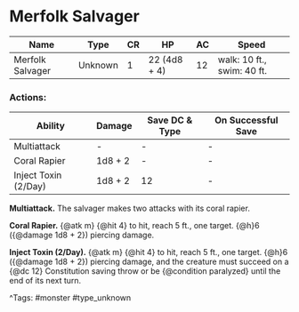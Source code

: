 # Merfolk Salvager

| Name | Type | CR | HP | AC | Speed |
|------|------|----|----|----|-------|
| Merfolk Salvager | Unknown | 1 | 22 (4d8 + 4) | 12 | walk: 10 ft., swim: 40 ft. |

### Actions:

| Ability | Damage | Save DC & Type | On Successful Save |
|---------|--------|----------------|--------------------|
| Multiattack | - | - | - |
| Coral Rapier | 1d8 + 2 | - | - |
| Inject Toxin (2/Day) | 1d8 + 2 | 12 | - |


**Multiattack.** The salvager makes two attacks with its coral rapier.

**Coral Rapier.** {@atk m} {@hit 4} to hit, reach 5 ft., one target. {@h}6 ({@damage 1d8 + 2}) piercing damage.

**Inject Toxin (2/Day).** {@atk m} {@hit 4} to hit, reach 5 ft., one target. {@h}6 ({@damage 1d8 + 2}) piercing damage, and the creature must succeed on a {@dc 12} Constitution saving throw or be {@condition paralyzed} until the end of its next turn.

^Tags: #monster #type_unknown